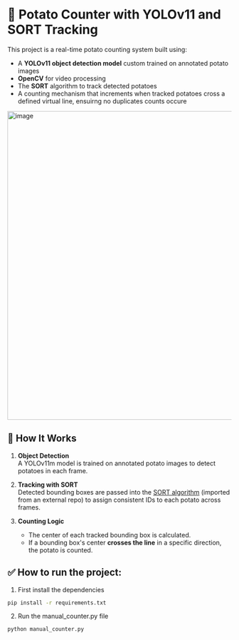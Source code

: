 # 🥔 Potato Counter with YOLOv11 and SORT Tracking

This project is a real-time potato counting system built using:
- A **YOLOv11 object detection model** custom trained on annotated potato images
- **OpenCV** for video processing
- The **SORT** algorithm to track detected potatoes
- A counting mechanism that increments when tracked potatoes cross a defined virtual line, ensuirng no duplicates counts occure


<img width="1357" height="693" alt="image" src="https://github.com/user-attachments/assets/5c3d1804-1ad6-4e60-8c93-43e5d4a3a142" />


## 🚀 How It Works

1. **Object Detection**  
   A YOLOv11m model is trained on annotated potato images to detect potatoes in each frame.

2. **Tracking with SORT**  
   Detected bounding boxes are passed into the [SORT algorithm](https://github.com/abewley/sort) (imported from an external repo) to assign consistent IDs to each potato across frames.

3. **Counting Logic** 
   - The center of each tracked bounding box is calculated.
   - If a bounding box's center **crosses the line** in a specific direction, the potato is counted.



## ✅️ How to run the project:

1. First install the dependencies
```bash
pip install -r requirements.txt
```

2. Run the manual_counter.py file
```bash
python manual_counter.py
```

